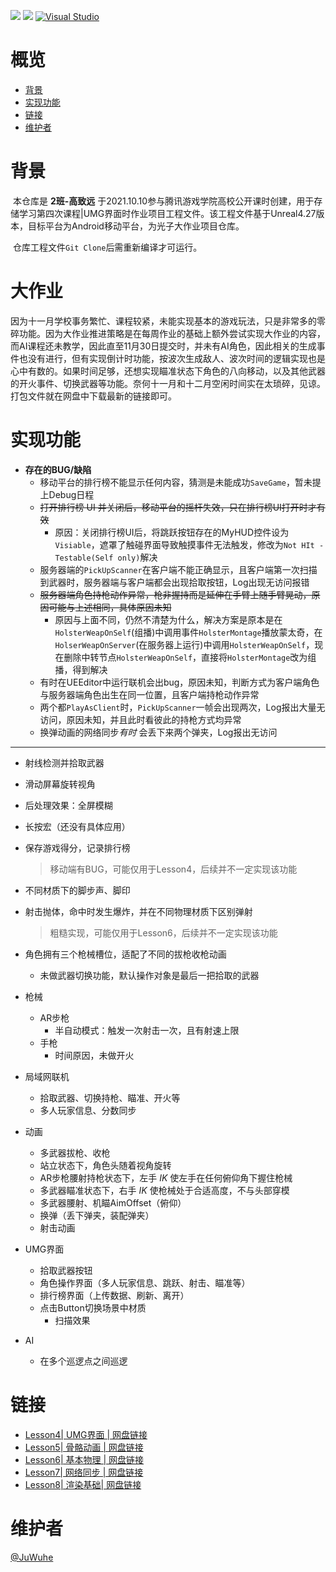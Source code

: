 [![](https://img.shields.io/badge/Author-Insyent-green)](https://insyent.today)	[![](https://img.shields.io/badge/powered%20by-Unreal-blue)](https://github.com/EpicGames/UnrealEngine)	 [![Visual Studio](https://img.shields.io/badge/--6C33AF?logo=visual%20studio)](https://visualstudio.microsoft.com/)

# 概览

- [背景](#背景)
- [实现功能](#实现功能)
- [链接](#网盘链接)
- [维护者](#维护者)

# 背景

​		本仓库是 **2班-高致远** 于2021.10.10参与腾讯游戏学院高校公开课时创建，用于存储学习第四次课程|UMG界面时作业项目工程文件。该工程文件基于Unreal4.27版本，目标平台为Android移动平台，为光子大作业项目仓库。

​		仓库工程文件`Git Clone`后需重新编译才可运行。

# 大作业

​		因为十一月学校事务繁忙、课程较紧，未能实现基本的游戏玩法，只是非常多的零碎功能。因为大作业推进策略是在每周作业的基础上额外尝试实现大作业的内容，而AI课程还未教学，因此直至11月30日提交时，并未有AI角色，因此相关的生成事件也没有进行，但有实现倒计时功能，按波次生成敌人、波次时间的逻辑实现也是心中有数的。如果时间足够，还想实现瞄准状态下角色的八向移动，以及其他武器的开火事件、切换武器等功能。奈何十一月和十二月空闲时间实在太琐碎，见谅。打包文件就在网盘中下载最新的链接即可。

# 实现功能

- **存在的BUG/缺陷**
  - 移动平台的排行榜不能显示任何内容，猜测是未能成功`SaveGame`，暂未提上Debug日程
  - ~~打开排行榜 UI 并关闭后，移动平台的摇杆失效，只在排行榜UI打开时才有效~~
    - 原因：关闭排行榜UI后，将跳跃按钮存在的MyHUD控件设为`Visiable`，遮罩了触碰界面导致触摸事件无法触发，修改为`Not HIt - Testable(Self only)`解决
  - 服务器端的`PickUpScanner`在客户端不能正确显示，且客户端第一次扫描到武器时，服务器端与客户端都会出现<kbd>拾取</kbd>按钮，Log出现无访问报错
  - ~~服务器端角色持枪动作异常，枪非握持而是延伸在手臂上随手臂晃动，原因可能与上述相同，具体原因未知~~
    - 原因与上面不同，仍然不清楚为什么，解决方案是原本是在`HolsterWeapOnSelf`(组播)中调用事件`HolsterMontage`播放蒙太奇，在`HolserWeapOnServer`(在服务器上运行)中调用`HolsterWeapOnSelf`，现在删除中转节点`HolsterWeapOnSelf`，直接将`HolsterMontage`改为组播，得到解决
  - 有时在UEEditor中运行联机会出bug，原因未知，判断方式为客户端角色与服务器端角色出生在同一位置，且客户端持枪动作异常
  - 两个都`PlayAsClient`时，`PickUpScanner`一帧会出现两次，Log报出大量无访问，原因未知，并且此时看彼此的持枪方式均异常
  - 换弹动画的网络同步*有时* 会丢下来两个弹夹，Log报出无访问

------

- 射线检测并拾取武器

- 滑动屏幕旋转视角

- 后处理效果：全屏模糊

- 长按宏（还没有具体应用）

- 保存游戏得分，记录排行榜

  > 移动端有BUG，可能仅用于Lesson4，后续并不一定实现该功能

- 不同材质下的脚步声、脚印

- 射击抛体，命中时发生爆炸，并在不同物理材质下区别弹射

  > 粗糙实现，可能仅用于Lesson6，后续并不一定实现该功能

- 角色拥有三个枪械槽位，适配了不同的拔枪收枪动画

  - 未做武器切换功能，默认操作对象是最后一把拾取的武器

- 枪械

  - AR步枪
    - 半自动模式：触发一次射击一次，且有射速上限
  - 手枪
    - 时间原因，未做开火

- 局域网联机

  - 拾取武器、切换持枪、瞄准、开火等
  - 多人玩家信息、分数同步

- 动画
  - 多武器拔枪、收枪
  - 站立状态下，角色头随着视角旋转
  - AR步枪腰射持枪状态下，左手 *IK* 使左手在任何俯仰角下握住枪械
  - 多武器瞄准状态下，右手 *IK* 使枪械处于合适高度，不与头部穿模
  - 多武器腰射、机瞄AimOffset（俯仰）
  - 换弹（丢下弹夹，装配弹夹）
  - 射击动画

- UMG界面
  - 拾取武器按钮
  - 角色操作界面（多人玩家信息、跳跃、射击、瞄准等）
  - 排行榜界面（上传数据、刷新、离开）
  - 点击Button切换场景中材质
    - 扫描效果

- AI

  - 在多个巡逻点之间巡逻


# 链接

- [Lesson4| UMG界面 | 网盘链接](https://share.weiyun.com/ARsph86I)
- [Lesson5| 骨骼动画 | 网盘链接](https://share.weiyun.com/joioQRR8)
- [Lesson6| 基本物理 | 网盘链接](https://share.weiyun.com/9BFyICQy)
- [Lesson7| 网络同步 | 网盘链接](https://share.weiyun.com/1Mi8mb9s)
- [Lesson8| 渲染基础| 网盘链接](https://share.weiyun.com/SUdxJgU2)

# 维护者

[@JuWuhe](https://github.com/JuWuhe)